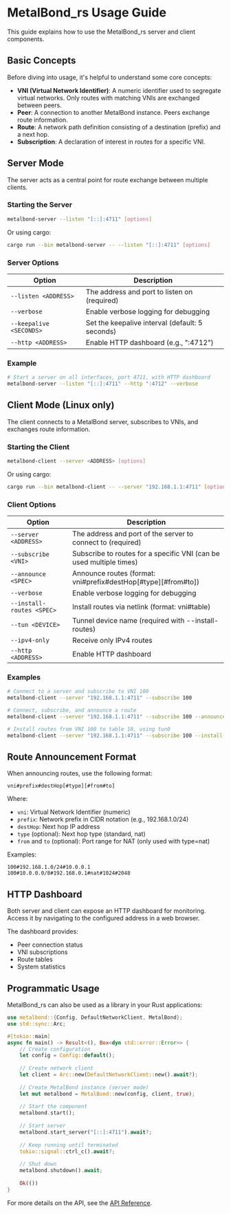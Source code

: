 # MetalBond_rs Usage Guide

This guide explains how to use the MetalBond_rs server and client components.

## Basic Concepts

Before diving into usage, it's helpful to understand some core concepts:

- **VNI (Virtual Network Identifier)**: A numeric identifier used to segregate virtual networks. Only routes with matching VNIs are exchanged between peers.
- **Peer**: A connection to another MetalBond instance. Peers exchange route information.
- **Route**: A network path definition consisting of a destination (prefix) and a next hop.
- **Subscription**: A declaration of interest in routes for a specific VNI.

## Server Mode

The server acts as a central point for route exchange between multiple clients.

### Starting the Server

```bash
metalbond-server --listen "[::]:4711" [options]
```

Or using cargo:

```bash
cargo run --bin metalbond-server -- --listen "[::]:4711" [options]
```

### Server Options

| Option | Description |
|--------|-------------|
| `--listen <ADDRESS>` | The address and port to listen on (required) |
| `--verbose` | Enable verbose logging for debugging |
| `--keepalive <SECONDS>` | Set the keepalive interval (default: 5 seconds) |
| `--http <ADDRESS>` | Enable HTTP dashboard (e.g., ":4712") |

### Example

```bash
# Start a server on all interfaces, port 4711, with HTTP dashboard
metalbond-server --listen "[::]:4711" --http ":4712" --verbose
```

## Client Mode (Linux only)

The client connects to a MetalBond server, subscribes to VNIs, and exchanges route information.

### Starting the Client

```bash
metalbond-client --server <ADDRESS> [options]
```

Or using cargo:

```bash
cargo run --bin metalbond-client -- --server "192.168.1.1:4711" [options]
```

### Client Options

| Option | Description |
|--------|-------------|
| `--server <ADDRESS>` | The address and port of the server to connect to (required) |
| `--subscribe <VNI>` | Subscribe to routes for a specific VNI (can be used multiple times) |
| `--announce <SPEC>` | Announce routes (format: vni#prefix#destHop[#type][#from#to]) |
| `--verbose` | Enable verbose logging for debugging |
| `--install-routes <SPEC>` | Install routes via netlink (format: vni#table) |
| `--tun <DEVICE>` | Tunnel device name (required with --install-routes) |
| `--ipv4-only` | Receive only IPv4 routes |
| `--http <ADDRESS>` | Enable HTTP dashboard |

### Examples

```bash
# Connect to a server and subscribe to VNI 100
metalbond-client --server "192.168.1.1:4711" --subscribe 100

# Connect, subscribe, and announce a route
metalbond-client --server "192.168.1.1:4711" --subscribe 100 --announce "100#192.168.1.0/24#10.0.0.1"

# Install routes from VNI 100 to table 10, using tun0
metalbond-client --server "192.168.1.1:4711" --subscribe 100 --install-routes "100#10" --tun tun0
```

## Route Announcement Format

When announcing routes, use the following format:

```
vni#prefix#destHop[#type][#from#to]
```

Where:
- `vni`: Virtual Network Identifier (numeric)
- `prefix`: Network prefix in CIDR notation (e.g., 192.168.1.0/24)
- `destHop`: Next hop IP address
- `type` (optional): Next hop type (standard, nat)
- `from` and `to` (optional): Port range for NAT (only used with type=nat)

Examples:
```
100#192.168.1.0/24#10.0.0.1
100#10.0.0.0/8#192.168.0.1#nat#1024#2048
```

## HTTP Dashboard

Both server and client can expose an HTTP dashboard for monitoring. Access it by navigating to the configured address in a web browser.

The dashboard provides:
- Peer connection status
- VNI subscriptions
- Route tables
- System statistics

## Programmatic Usage

MetalBond_rs can also be used as a library in your Rust applications:

```rust
use metalbond::{Config, DefaultNetworkClient, MetalBond};
use std::sync::Arc;

#[tokio::main]
async fn main() -> Result<(), Box<dyn std::error::Error>> {
    // Create configuration
    let config = Config::default();
    
    // Create network client
    let client = Arc::new(DefaultNetworkClient::new().await?);
    
    // Create MetalBond instance (server mode)
    let mut metalbond = MetalBond::new(config, client, true);
    
    // Start the component
    metalbond.start();
    
    // Start server
    metalbond.start_server("[::]:4711").await?;
    
    // Keep running until terminated
    tokio::signal::ctrl_c().await?;
    
    // Shut down
    metalbond.shutdown().await;
    
    Ok(())
}
```

For more details on the API, see the [API Reference](api.md). 